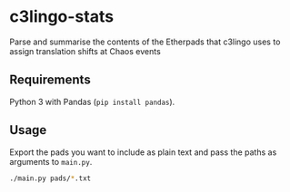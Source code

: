 # c3lingo-stats

Parse and summarise the contents of the Etherpads that c3lingo uses to assign translation shifts at Chaos events

## Requirements

Python 3 with Pandas (`pip install pandas`).

## Usage

Export the pads you want to include as plain text and pass the paths as arguments to `main.py`.

```sh
./main.py pads/*.txt
```

